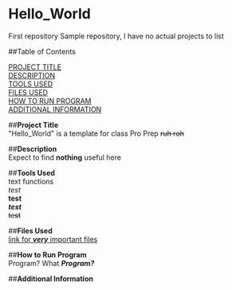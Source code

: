 # Hello_World
First repository
Sample repository, I have no actual projects to list  

##Table of Contents  

  [PROJECT TITLE](#Project-Title)  
  [DESCRIPTION](#Description)  
  [TOOLS USED](#Tools-Used)  
  [FILES USED](#Files-Used)  
  [HOW TO RUN PROGRAM](#How-to-Run-Program)  
  [ADDITIONAL INFORMATION](#Additional-Information)
  
##**Project Title**  
"Hello_World" is a template for class Pro Prep ~~ruh roh~~  

##**Description**  
Expect to find **nothing** useful here  

##**Tools Used**  
text functions  
*test*  
**test**  
***test***  
~~test~~  


##**Files Used**  
[link for ***very*** important files](https://www.youtube.com/watch?v=dQw4w9WgXcQ)


##**How to Run Program**  
Program? What ***Program?***


##**Additional Information**  



